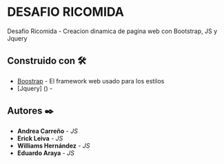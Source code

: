 # DESAFIO RICOMIDA

Desafio Ricomida - Creacion dinamica de pagina web con Bootstrap, JS y Jquery 

## Construido con 🛠️

* [Boostrap](https://getbootstrap.com/) - El framework web usado para los estilos
* [Jquery] () - 

## Autores ✒️

* **Andrea Carreño** - *JS* 
* **Erick Leiva** - *JS*
* **Williams Hernández** - *JS* 
* **Eduardo Araya** - *JS*